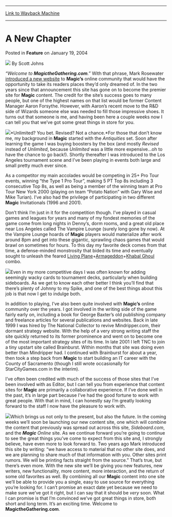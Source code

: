 
---
[Link to Wayback Machine](https://web.archive.org/web/20210429030715/https://magic.wizards.com/en/articles/archive/feature/new-chapter-2004-01-19)

[_metadata_:wayback_url]:- "https://magic.wizards.com/en/articles/archive/feature/new-chapter-2004-01-19"
[_metadata_:wayback_raw_url]:- "https://web.archive.org/web/20210429030715id_/https://magic.wizards.com/en/articles/archive/feature/new-chapter-2004-01-19"
[_metadata_:wayback_capture_timestamp]:- "2021-04-29 03:07:15+00:00"
[_metadata_:description]:- "“Welcome to MagictheGathering.com.” With that phrase, Mark Rosewater introduced a new website to Magic’s online community that would have the opportunity to take its readers places they’d only dreamed of. In the two years since that announcement this site has gone on to become the premier site for Magic content. The credit for the site’s success goes to many people, but one of"
[_metadata_:generator]:- "Drupal 7 (http://drupal.org)"
---


A New Chapter
=============



 Posted in **Feature**
 on January 19, 2004 






![](https://media.magic.wizards.com/styles/auth_small/public/images/person/authorpic_scottjohns.jpg)
By Scott Johns











*“Welcome to **MagictheGathering.com**.”* With that phrase, Mark Rosewater [introduced a new website](/en/articles/archive/beginning-2002-01-02-0) to **Magic’s** online community that would have the opportunity to take its readers places they’d only dreamed of. In the two years since that announcement this site has gone on to become the premier site for **Magic** content. The credit for the site’s success goes to many people, but one of the highest names on that list would be former Content Manager Aaron Forsythe. However, with Aaron’s recent move to the R&D side of Wizards someone else was needed to fill those impressive shoes. It turns out that someone is me, and having been here a couple weeks now I can tell you that we’ve got some great things in store for you. 

![](https://media.magic.wizards.com/image_legacy_migration/magic/images/mtgcom/fcpics/features/192_moxes.jpg)*Unlimited? You bet. Revised? Not a chance.*For those that don’t know me, my background in **Magic** started with the *Antiquities* set. Soon after learning the game I was buying boosters by the box (and mostly *Revised* instead of *Unlimited*, because *Unlimited* was a little more expensive…oh to have the chance to go back!). Shortly thereafter I was introduced to the Los Angeles tournament scene and I’ve been playing in events both large and small pretty much ever since.

As a competitor my main accolades would be competing in 25+ Pro Tour events, winning “the Type 1 Pro Tour”, making 5 PT Top 8s including 3 consecutive Top 8s, as well as being a member of the winning team at Pro Tour New York 2000 (playing on team “Potato Nation” with Gary Wise and Mike Turian). I’ve also had the privilege of participating in two different **Magic** Invitationals (1996 and 2001). 

Don’t think I’m just in it for the competition though. I’ve played in casual games and leagues for years and many of my fondest memories of the game come from long nights in Denny’s, dorm rooms, and a great old place near Los Angeles called The Vampire Lounge (surely long gone by now). At the Vampire Lounge hoards of **Magic** players would materialize after work around 8pm and get into these gigantic, sprawling chaos games that would brawl on sometimes for hours. To this day my favorite deck comes from that time, a defense-minded monstrosity that bided its time and eventually sought to unleash the feared [Living Plane](http://gatherer.wizards.com/Pages/Card/Details.aspx?name=Living+Plane)+[Armageddon](http://gatherer.wizards.com/Pages/Card/Details.aspx?name=Armageddon)+[Khabal Ghoul](http://gatherer.wizards.com/Pages/Card/Details.aspx?name=Khabal+Ghoul) combo. 

![](https://media.magic.wizards.com/image_legacy_migration/magic/images/mtgcom/fcpics/features/192_combo.jpg)Even in my more competitive days I was often known for adding seemingly wacky cards to tournament decks, particularly when building sideboards. As we get to know each other better I think you’ll find that there’s plenty of Johnny to my Spike, and one of the best things about this job is that now I get to indulge both. 

In addition to playing, I’ve also been quite involved with **Magic’s** online community over the years. I got involved in the writing side of the game fairly early on, including a book for George Baxter’s old publishing company and freelance articles for several publications and websites. Back in late 1999 I was hired by The National Collector to revive Mindripper.com, their dormant strategy website. With the help of a very strong writing staff the site quickly returned to its former prominence and went on to become one of the most important strategy sites of its time. In late 2001 I left TNC to join a tiny upstart site called Brainburst. Within months that site was doing even better than Mindripper had. I continued with Brainburst for about a year, then took a step back from **Magic** to start building an IT career with the County of Sacramento (though I still wrote occasionally for StarCityGames.com in the interim). 

I’ve often been credited with much of the success of those sites that I’ve been involved with as Editor, but I can tell you from experience that content sites for **Magic** are primarily a collaborative experience. If I’ve done well in the past, it’s in large part because I’ve had the good fortune to work with great people. With that in mind, I can honestly say I’m greatly looking forward to the staff I now have the pleasure to work with. 

![](https://media.magic.wizards.com/image_legacy_migration/magic/images/mtgcom/fcpics/features/192_logos.jpg)Which brings us not only to the present, but also the future. In the coming weeks we’ll soon be launching our new content site, one which will combine the content that previously was spread out across this site, *Sideboard.com*, and the ***Magic** Online* site. As we continue forward you’re going to continue to see the great things you’ve come to expect from this site and, I strongly believe, have even more to look forward to. Two years ago Mark introduced this site by writing: “we have access to material that no other site does, and we are planning to share much of that information with you. Other sites print rumors. We will be printing facts straight from the source.” That’s true, but there’s even more. With the new site we’ll be giving you new features, new writers, new functionality, more content, more interaction, and the return of some old favorites as well. By combining all our **Magic** content into one site we’ll be able to provide you a single, easy to use source for everything you’re looking for. I can’t promise an exact date yet because we need to make sure we’ve got it right, but I can say that it should be *very* soon. What I can promise is that I’m convinced we’ve got great things in store, both short and long term. It’s an exciting time. Welcome to **MagictheGathering.com**. 







